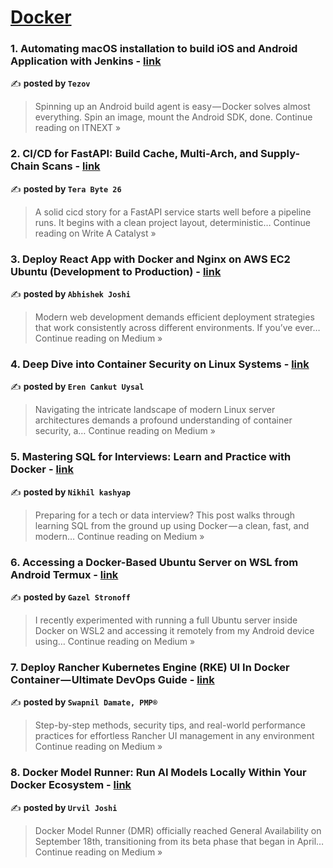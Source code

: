 
<h1><a href=https://medium.com/tag/docker/recommended target="_blank" rel="noopener noreferrer">Docker</a></h1>
<h3>1. Automating macOS installation to build iOS and Android Application with Jenkins - <a href="https://itnext.io/automating-macos-installation-to-build-ios-and-android-application-with-jenkins-202942221121?source=rss------docker-5" target="_blank" rel="noopener noreferrer">link</a></h3>

✍️ **posted by `Tezov`**

<blockquote>Spinning up an Android build agent is easy — Docker solves almost everything. Spin an image, mount the Android SDK, done.
Continue reading on ITNEXT »</blockquote>

<h3>2. CI/CD for FastAPI: Build Cache, Multi-Arch, and Supply-Chain Scans - <a href="https://medium.com/write-a-catalyst/ci-cd-for-fastapi-build-cache-multi-arch-and-supply-chain-scans-57340b88e477?source=rss------docker-5" target="_blank" rel="noopener noreferrer">link</a></h3>

✍️ **posted by `Tera Byte 26`**

<blockquote>A solid cicd story for a FastAPI service starts well before a pipeline runs. It begins with a clean project layout, deterministic…
Continue reading on Write A Catalyst »</blockquote>

<h3>3. Deploy React App with Docker and Nginx on AWS EC2 Ubuntu (Development to Production) - <a href="https://medium.com/@abhishekjoshi_38367/deploy-react-app-with-docker-and-nginx-on-aws-ec2-ubuntu-development-to-production-933129cf4f59?source=rss------docker-5" target="_blank" rel="noopener noreferrer">link</a></h3>

✍️ **posted by `Abhishek Joshi`**

<blockquote>Modern web development demands efficient deployment strategies that work consistently across different environments. If you’ve ever…
Continue reading on Medium »</blockquote>

<h3>4. Deep Dive into Container Security on Linux Systems - <a href="https://medium.com/@erencuysal/deep-dive-into-container-security-on-linux-systems-58fad728dcf8?source=rss------docker-5" target="_blank" rel="noopener noreferrer">link</a></h3>

✍️ **posted by `Eren Cankut Uysal`**

<blockquote>Navigating the intricate landscape of modern Linux server architectures demands a profound understanding of container security, a…
Continue reading on Medium »</blockquote>

<h3>5. Mastering SQL for Interviews: Learn and Practice with Docker - <a href="https://medium.com/@nikkashyap021/mastering-sql-for-interviews-learn-and-practice-with-docker-bc19fdae40ed?source=rss------docker-5" target="_blank" rel="noopener noreferrer">link</a></h3>

✍️ **posted by `Nikhil kashyap`**

<blockquote>Preparing for a tech or data interview? This post walks through learning SQL from the ground up using Docker — a clean, fast, and modern…
Continue reading on Medium »</blockquote>

<h3>6. Accessing a Docker-Based Ubuntu Server on WSL from Android Termux - <a href="https://medium.com/@gazelstronoff/accessing-a-docker-based-ubuntu-server-on-wsl-from-android-termux-25b68a40089a?source=rss------docker-5" target="_blank" rel="noopener noreferrer">link</a></h3>

✍️ **posted by `Gazel Stronoff`**

<blockquote>I recently experimented with running a full Ubuntu server inside Docker on WSL2 and accessing it remotely from my Android device using…
Continue reading on Medium »</blockquote>

<h3>7. Deploy Rancher Kubernetes Engine (RKE) UI In Docker Container — Ultimate DevOps Guide - <a href="https://swapnildamate.medium.com/deploy-rancher-kubernetes-engine-rke-ui-in-docker-container-ultimate-devops-guide-9c1f3949ee11?source=rss------docker-5" target="_blank" rel="noopener noreferrer">link</a></h3>

✍️ **posted by `Swapnil Damate, PMP®`**

<blockquote>Step-by-step methods, security tips, and real-world performance practices for effortless Rancher UI management in any environment
Continue reading on Medium »</blockquote>

<h3>8. Docker Model Runner: Run AI Models Locally Within Your Docker Ecosystem - <a href="https://medium.com/@urvvil08/docker-model-runner-run-ai-models-locally-within-your-docker-ecosystem-8af7a8d1182f?source=rss------docker-5" target="_blank" rel="noopener noreferrer">link</a></h3>

✍️ **posted by `Urvil Joshi`**

<blockquote>Docker Model Runner (DMR) officially reached General Availability on September 18th, transitioning from its beta phase that began in April…
Continue reading on Medium »</blockquote>

